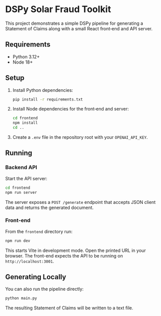 # DSPy Solar Fraud Toolkit

This project demonstrates a simple DSPy pipeline for generating a Statement of Claims along with a small React front‑end and API server.

## Requirements
- Python 3.12+
- Node 18+

## Setup
1. Install Python dependencies:
   ```bash
   pip install -r requirements.txt
   ```
2. Install Node dependencies for the front‑end and server:
   ```bash
   cd frontend
   npm install
   cd ..
   ```
3. Create a `.env` file in the repository root with your `OPENAI_API_KEY`.

## Running
### Backend API
Start the API server:
```bash
cd frontend
npm run server
```
The server exposes a `POST /generate` endpoint that accepts JSON client data and returns the generated document.

### Front‑end
From the `frontend` directory run:
```bash
npm run dev
```
This starts Vite in development mode. Open the printed URL in your browser. The front-end expects the API to be running on `http://localhost:3001`.

## Generating Locally
You can also run the pipeline directly:
```bash
python main.py
```
The resulting Statement of Claims will be written to a text file.
